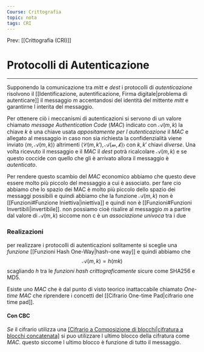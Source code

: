 ```yaml
---
Course: Crittografia
topic: nota
tags: CRI
---
```


Prev: [[Crittografia (CRI)]]

# Protocolli di Autenticazione
---
Supponendo la comunicazione tra _mitt_ e _dest_ i protocolli di _autenticazione_ risolvono il [[Identificazione, autentificazione, Firma digitale|problema di autenticare]] il messaggio $m$ accentandosi del identità del mittente _mitt_ e garantirne l interita del messaggio.

Per ottenere ciò i meccanismi di autenticazioni si servono di un valore chiamato _message Authentication Code_ ($MAC$) indicato con $\mathcal{A}(m,k)$ la chiave $k$ è una chiave usata _appositamente per l autenticazione_
il $MAC$ e allegato al messaggio in caso non sia richiesta la confidenzialità viene inviato $\langle m,\mathcal{A}(m,k)\rangle$ altrimenti $\langle\mathcal{C}(m,k'),\mathcal{A(m,k)}\rangle$ con $k,k'$ chiavi _diverse_. Una volta ricevuto il messaggio e il $MAC$ il _dest_ potrà ricalcolare $\mathcal{A}(m,k)$ e se questo coccide con quello che gli è arrivato allora il messaggio è _autenticato_.


Per rendere questo scambio del _MAC_ economico abbiamo che questo deve essere molto più piccolo del messaggio a cui è associato.
per fare cio abbiamo che lo spazio dei MAC è molto più piccolo dello spazio dei messaggi possibili e quindi abbiamo che la funzione $\mathcal{A}(m,k)$ non è [[Funzioni#Funzione Iniettiva|iniettiva]] e quindi non è [[Funzioni#Funzioni Invertibili|invertibile]].
non possiamo cioè risalire al messaggio $m$ a partire dal valore di $\mathcal{A}(m,k)$ siccome non c è un _associazione univoca_ tra i due


### Realizazioni
per realizzare i protocolli di autenticazioni solitamente si sceglie una _funzione_ [[Funzioni Hash One-Way|hash-one way]] e quindi abbiamo che 
$$\mathcal{A}(m,k)=h(mk)$$
scagliando $h$ tra le _funzioni hash crittograficamente_ sicure come SHA256 e MD5.


Esiste uno _MAC_ che è dal punto di visto teorico inattaccabile chiamato _One-time MAC_ che riprendere i concetti del [[Cifrario One-time Pad|cifrario one time pad]].


#### Con CBC
_Se_ il cifrario utilizza una [[Cifrario a Composizione di blocchi|cifratura a blocchi concatenata]](_CBC_)  si puo utilizzare l ultimo blocco  della cifratura come _MAC_.
questo siccome l ultimo blocco è funzione di tutto il messaggio.




